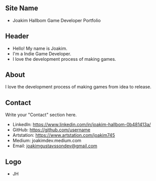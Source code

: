 ## Site Name
- Joakim Hallbom Game Developer Portfolio

## Header
- Hello! My name is Joakim. 
- I'm a Indie Game Developer.
- I love the development process of making games.

## About
I love the development process of making games from idea to release.

## Contact
Write your "Contact" section here.
- LinkedIn: https://www.linkedin.com/in/joakim-hallbom-0b481413a/
- GitHub: https://github.com/username
- Artstation: https://www.artstation.com/joakim745
- Medium: joakimdev.medium.com
- Email: joakimgustavssondev@gmail.com

## Logo
- JH